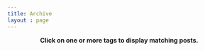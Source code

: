 ```yaml
---
title: Archive
layout : page
---
```


<!--  old CDN list
<script src="//cdnjs.cloudflare.com/ajax/libs/jquery/3.7.1/jquery.min.js" integrity="sha512-v2CJ7UaYy4JwqLDIrZUI/4hqeoQieOmAZNXBeQyjo21dadnwR+8ZaIJVT8EE2iyI61OV8e6M8PP2/4hpQINQ/g==" crossorigin="anonymous" referrerpolicy="no-referrer"></script> 
-->

<script src="/assets/js/jquery-3.7.1.min.js"></script>

<!-- from https://github.com/mistic100/jQCloud -->
<script src="/assets/js/jqcloud.min.js"></script>

<p align=center><b>Click on one or more tags to display matching posts.</b></p>

<div class="wordcloud" style="height: 400px; width: 90%"></div>

<div hidden id="tag_list"></div>

<div id="selectedtags"></div>

<script>
  
  $(document).ready(

    function() 
    {

      function multiSort(arr, fields) 
      {
       arr.sort((a, b) => 
      {
        for (let field of fields) 
        {
        const [fieldName, order] = field.split(':');
        const aValue = a[fieldName];
        const bValue = b[fieldName];

        if (aValue < bValue) return order === 'desc' ? 1 : -1;
        if (aValue > bValue) return order === 'desc' ? -1 : 1;
       }
      return 0;
       });
    }

  function BuildAllPostList() 
    {
      /*debugger;*/
      var alltags = [];
      {%- assign all_categories = site.categories -%}
      {%- assign my_posts = site.posts | sort: "date"  -%} 
      {% for my_category in all_categories reversed offset: 1 %}
        {% for post in my_posts %}
           {%- if my_category[0] == post.categories.last -%}
              alltags.push({category: "{{my_category[0] | capitalize }}", tag : '{{ post.tags | split: "+" }}', title: "{{ post.title }}", excerpt: {{ post.excerpt | strip | strip_html | strip_newlines | escape | jsonify }},date : "{{ post.date | date: '%Y-%m-%dT%H:%M:%SZ' }}", url : "{{ post.url}}", month_date : "{{ post.date | date: '%B %Y' }}"});
            {%- endif -%}
        {% endfor %}
      {%- endfor -%}
      return alltags;
    }

  function BuildPostList() 
    {
      var selectedtags = document.getElementById("selectedtags");
      selectedtags.innerHTML = "";
      var arrayLength = listotags.length;
      var currentCategory = "";
      var currentMonth = "";
      var retrieve_selected_tags= document.getElementById("tag_list").innerText.slice(0,-1);
      var selected_tags_array = retrieve_selected_tags.split("|").sort();
      for (var i = 0; i < arrayLength; i++)
      {
        var sorted_tags= listotags[i].tag.replace('[','').replace(']','').replace(/"/g,'').replace(/, /g,',').split(",").sort();
        var sorted_tags_length= selected_tags_array.filter(el => sorted_tags.includes(el)).length;
        if (sorted_tags_length != 0)
       {
          if (currentCategory != listotags[i].category )
          {
            currentCategory = listotags[i].category;
            selectedtags.innerHTML = selectedtags.innerHTML + "<h3>" + currentCategory + '</h3><ul class="post-list">';
            currentMonth = listotags[i].month_date;
            selectedtags.innerHTML = selectedtags.innerHTML + "<p style="+'"'+"text-indent: 15px;"+'"'+">"+currentMonth+"</p>";
          }
          if ( currentMonth != listotags[i].month_date )
          {
           currentMonth = listotags[i].month_date;
           selectedtags.innerHTML = selectedtags.innerHTML + "<p style="+'"'+"text-indent: 15px;"+'"'+">"+currentMonth+"</p>";
          }
           selectedtags.innerHTML = selectedtags.innerHTML + "<p class="+'"'+"archive_title"+'"'+"><a href="+'"'+listotags[i].url+'"'+" title="+'"'+listotags[i].excerpt+'"'+">"+listotags[i].title+"</a></p>";
      }
        selectedtags.innerHTML = selectedtags.innerHTML + "</ul>";
      }
    }

      function BuildTagList(passed_tag,first_run)
        {
  
          if (first_run)
            {
              var tag_match = passed_tag;
            }
            else
            {
              var tag_match = passed_tag.currentTarget.innerText;
            }
          var allListElements = $( "[id*='_word_']" );
          for (var i = 0; i < allListElements.length; i++)
          {
            var tagindex = tags.findIndex(x => x.text === tag_match );
            if (allListElements[i].innerText == tag_match)
              {
                if (tags[tagindex].selected == 0 || first_run )
                {
                  $(allListElements[i]).removeClass(tags[tagindex].tag_class);
                  $(allListElements[i]).addClass(tags[tagindex].tag_class+"plus");
                  tags[tagindex].selected = 1;
                }
                else
                {
                  $(allListElements[i]).removeClass(tags[tagindex].tag_class+"plus");
                  $(allListElements[i]).addClass(tags[tagindex].tag_class);
                  tags[tagindex].selected = 0;
                }
              } 
          }
          var selected_tags = "";
          if (first_run)
          {
            selected_tags = document.getElementById("tag_list").innerHTML;
          }
          for (var i = 0; i < tags.length; i++)
          {
           if (tags[i].selected == 1)
             {
              selected_tags = selected_tags+tags[i].text+"|"; 
             }
          }
          document.getElementById("tag_list").innerHTML = selected_tags; 
          BuildPostList();
        }
  
      function firsttag()
      {
        const searchParams = new URLSearchParams(window.location.search);
        var allspan = $( "[id*='_word_']" );
          for (var i = 0; i < allspan.length; i++)
          {
            for (var j = 0; j < tags.length; j++)
            if (allspan[i].innerText == tags[j].text)
              {
                tags[j].tag_class = allspan[i].className;
              } 
          }
        if (searchParams.has('id'))
        {
          document.getElementById("tag_list").innerHTML = searchParams.get('id')+"|";
          BuildTagList(searchParams.get('id'),true);
          /* set tag selected */
        }
      }

      var tags = [];
      var listotags = [];
      var current_tag_name = "";
      
      {% for tag in site.tags %}
        {%- assign tag_name = tag | first -%}
        {%- assign tag_weight = tag | last | size -%}
        current_tag_name = "{{ tag_name }}";
        tags.push({text: "{{ tag_name }}", weight: {{ tag_weight }}, handlers: {click: function(current_tag_name) { BuildTagList(current_tag_name,false)}}, selected : 0, tag_class : ""});
      {% endfor %}
      multiSort(listotags, ['category:desc','date:asc']);
      $(".wordcloud").jQCloud(tags, {removeOverflowing: true, afterCloudRender: function() { firsttag() }} );
      listotags = BuildAllPostList();
    });
</script>


